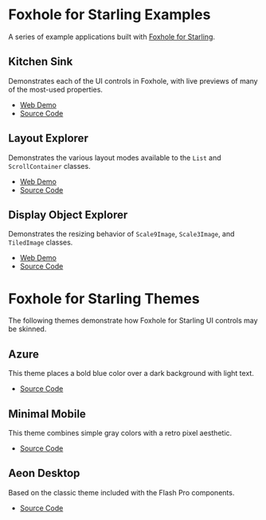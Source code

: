 # Foxhole for Starling Examples

A series of example applications built with [Foxhole for Starling](https://github.com/joshtynjala/foxhole-starling).

## Kitchen Sink

Demonstrates each of the UI controls in Foxhole, with live previews of many of the most-used properties.

* [Web Demo](http://flashtoolbox.com/foxhole-starling/examples/kitchen-sink/)
* [Source Code](https://github.com/joshtynjala/foxhole-starling-examples/tree/master/KitchenSink)

## Layout Explorer

Demonstrates the various layout modes available to the `List` and `ScrollContainer` classes.

* [Web Demo](http://flashtoolbox.com/foxhole-starling/examples/layout-explorer/)
* [Source Code](https://github.com/joshtynjala/foxhole-starling-examples/tree/master/LayoutExplorer)

## Display Object Explorer

Demonstrates the resizing behavior of `Scale9Image`, `Scale3Image`, and `TiledImage` classes.

* [Web Demo](http://flashtoolbox.com/foxhole-starling/examples/display-object-explorer/)
* [Source Code](https://github.com/joshtynjala/foxhole-starling-examples/tree/master/DisplayObjectExplorer)

# Foxhole for Starling Themes

The following themes demonstrate how Foxhole for Starling UI controls may be skinned.

## Azure

This theme places a bold blue color over a dark background with light text.

* [Source Code](https://github.com/joshtynjala/foxhole-starling-examples/tree/master/AzureTheme)

## Minimal Mobile

This theme combines simple gray colors with a retro pixel aesthetic.

* [Source Code](https://github.com/joshtynjala/foxhole-starling-examples/tree/master/MinimalTheme)

## Aeon Desktop

Based on the classic theme included with the Flash Pro components.

* [Source Code](https://github.com/joshtynjala/foxhole-starling-examples/tree/master/AeonDesktopTheme)
